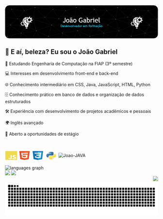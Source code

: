 ![Header](./github-image.png)

## 🤙 E aí, beleza? Eu sou o João Gabriel

🌱 Estudando Engenharia de Computação na FIAP (3º semestre)

💻 Interesses em desenvolvimento front-end e back-end

🌐 Conhecimento intermediário em CSS, Java, JavaScript, HTML, Python

🗄️ Conhecimento prático em banco de dados e organização de dados estruturados

🛠️ Experiência com desenvolvimento de projetos acadêmicos e pessoais

🌍 Inglês avançado

🚀 Aberto a oportunidades de estágio

<br>
<div align="left">
  <div style="display: inline_block"><br>
  <img align="center" alt="Joao-Js" height="30" width="40" src="https://raw.githubusercontent.com/devicons/devicon/master/icons/javascript/javascript-plain.svg">
  <img align="center" alt="Joao-HTML" height="30" width="40" src="https://raw.githubusercontent.com/devicons/devicon/master/icons/html5/html5-original.svg">
  <img align="center" alt="Joao-CSS" height="30" width="40" src="https://raw.githubusercontent.com/devicons/devicon/master/icons/css3/css3-original.svg">
  <img align="center" alt="Joao-Python" height="30" width="40" src="https://raw.githubusercontent.com/devicons/devicon/master/icons/python/python-original.svg">
  <img align="center" alt="Joao-JAVA" height="30" width="40" src="https://cdn.jsdelivr.net/gh/devicons/devicon@latest/icons/java/java-original.svg">
</div>

<br>

 <div align="left">
  <img src="https://github-readme-stats.vercel.app/api/top-langs?username=joaogabriel365&locale=en&hide_title=false&layout=compact&card_width=320&langs_count=5&theme=dracula&hide_border=false&order=2" height="185" alt="languages graph"  />
</div>

<div> 
  <a href="https://www.instagram.com/jaogabriell__/" target="_blank">
    <img src="https://img.shields.io/badge/-Instagram-%23E4405F?style=for-the-badge&logo=instagram&logoColor=white"></a>
  <a href="www.linkedin.com/in/joão-gabriel-de-bortoli-ribeiro" target="_blank">
   <img src="https://img.shields.io/badge/-LinkedIn-%230077B5?style=for-the-badge&logo=linkedin&logoColor=white"></a>
</div>
<div align="right">
  <img src="https://visitor-badge.laobi.icu/badge?page_id=joaogabriel365.joaogabriel365&"  />
</div>

  <source media="(prefers-color-scheme: dark)" srcset="https://raw.githubusercontent.com/joaogabriel365/joaogabriel365/output/github-contribution-grid-snake-dark.svg">
  <source media="(prefers-color-scheme: light)" srcset="https://raw.githubusercontent.com/joaogabriel365/joaogabriel365/output/github-contribution-grid-snake-dark.svg">
  <img align="center" alt="github contribution grid snake animation" src="https://raw.githubusercontent.com/joaogabriel365/joaogabriel365/output/github-contribution-grid-snake.svg">
</picture>
   

            
        
          
          
